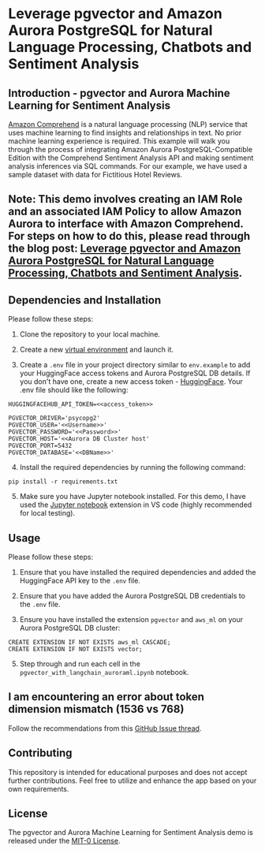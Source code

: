 # Leverage pgvector and Amazon Aurora PostgreSQL for Natural Language Processing, Chatbots and Sentiment Analysis

## Introduction - pgvector and Aurora Machine Learning for Sentiment Analysis

[Amazon Comprehend](https://aws.amazon.com/comprehend/) is a natural language processing (NLP) service that uses machine learning to find insights and relationships in text. No prior machine learning experience is required. This example will walk you through the process of integrating Amazon Aurora PostgreSQL-Compatible Edition with the Comprehend Sentiment Analysis API and making sentiment analysis inferences via SQL commands. For our example, we have used a sample dataset with data for Fictitious Hotel Reviews.

## Note: This demo involves creating an IAM Role and an associated IAM Policy to allow Amazon Aurora to interface with Amazon Comprehend. For steps on how to do this, please read through the blog post: [Leverage pgvector and Amazon Aurora PostgreSQL for Natural Language Processing, Chatbots and Sentiment Analysis](https://aws.amazon.com/blogs/database/leverage-pgvector-and-amazon-aurora-postgresql-for-natural-language-processing-chatbots-and-sentiment-analysis/).

## Dependencies and Installation

Please follow these steps:

1. Clone the repository to your local machine.

2. Create a new [virtual environment](https://docs.python.org/3/library/venv.html#module-venv) and launch it.

3. Create a `.env` file in your project directory similar to `env.example` to add your HuggingFace access tokens and Aurora PostgreSQL DB details. If you don't have one, create a new access token - [HuggingFace](https://huggingface.co/settings/tokens). Your .env file should like the following:

```
HUGGINGFACEHUB_API_TOKEN=<<access_token>>

PGVECTOR_DRIVER='psycopg2'
PGVECTOR_USER='<<Username>>'
PGVECTOR_PASSWORD='<<Password>>'
PGVECTOR_HOST='<<Aurora DB Cluster host'
PGVECTOR_PORT=5432
PGVECTOR_DATABASE='<<DBName>>'
```

4. Install the required dependencies by running the following command:

```
pip install -r requirements.txt
```

5. Make sure you have Jupyter notebook installed. For this demo, I have used the [Jupyter notebook](https://marketplace.visualstudio.com/items?itemName=ms-toolsai.jupyter) extension in VS code (highly recommended for local testing). 

## Usage

Please follow these steps:

1. Ensure that you have installed the required dependencies and added the HuggingFace API key to the `.env` file.

2. Ensure that you have added the Aurora PostgreSQL DB credentials to the `.env` file.

3. Ensure you have installed the extension `pgvector` and `aws_ml` on your Aurora PostgreSQL DB cluster:

```
CREATE EXTENSION IF NOT EXISTS aws_ml CASCADE;
CREATE EXTENSION IF NOT EXISTS vector;
```

5. Step through and run each cell in the `pgvector_with_langchain_auroraml.ipynb` notebook.

## I am encountering an error about token dimension mismatch (1536 vs 768)

Follow the recommendations from this [GitHub Issue thread](https://github.com/hwchase17/langchain/issues/2219).

## Contributing

This repository is intended for educational purposes and does not accept further contributions. Feel free to utilize and enhance the app based on your own requirements.

## License

The pgvector and Aurora Machine Learning for Sentiment Analysis demo is released under the [MIT-0 License](https://spdx.org/licenses/MIT-0.html).
